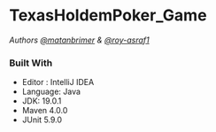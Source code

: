 # TexasHoldemPoker_Game
_Authors [@matanbrimer](https://github.com/matanbrimer/C2_EX1/commits?author=matanbrimer) & [@roy-asraf1](https://github.com/roy-asraf1)_


### Built With

* Editor : IntelliJ IDEA
* Language: Java
* JDK: 19.0.1
* Maven 4.0.0
* JUnit 5.9.0
